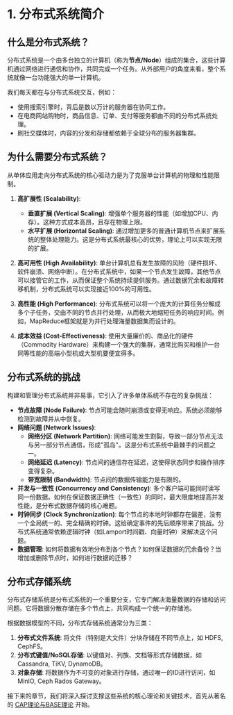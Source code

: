# 1. 分布式系统简介

## 什么是分布式系统？

分布式系统是一个由多台独立的计算机（称为**节点/Node**）组成的集合，这些计算机通过网络进行通信和协作，共同完成一个任务。从外部用户的角度来看，整个系统就像一台功能强大的单一计算机。

我们每天都在与分布式系统交互，例如：
- 使用搜索引擎时，背后是数以万计的服务器在协同工作。
- 在电商网站购物时，商品信息、订单、支付等服务都由不同的分布式系统处理。
- 刷社交媒体时，内容的分发和存储都依赖于全球分布的服务器集群。

## 为什么需要分布式系统？

从单体应用走向分布式系统的核心驱动力是为了克服单台计算机的物理和性能限制。

1.  **高扩展性 (Scalability)**:
    - **垂直扩展 (Vertical Scaling)**: 增强单个服务器的性能（如增加CPU、内存）。这种方式成本高昂，且存在物理上限。
    - **水平扩展 (Horizontal Scaling)**: 通过增加更多的普通计算机节点来扩展系统的整体处理能力。这是分布式系统最核心的优势，理论上可以实现无限的扩展。

2.  **高可用性 (High Availability)**:
    单台计算机总有发生故障的风险（硬件损坏、软件崩溃、网络中断）。在分布式系统中，如果一个节点发生故障，其他节点可以接管它的工作，从而保证整个系统持续提供服务。通过数据冗余和故障转移机制，分布式系统可以实现接近100%的可用性。

3.  **高性能 (High Performance)**:
    分布式系统可以将一个庞大的计算任务分解成多个子任务，交由不同的节点并行处理，从而极大地缩短任务的响应时间。例如，MapReduce框架就是为并行处理海量数据集而设计的。

4.  **成本效益 (Cost-Effectiveness)**:
    使用大量廉价的、商品化的硬件（Commodity Hardware）来构建一个强大的集群，通常比购买和维护一台同等性能的高端小型机或大型机要便宜得多。

## 分布式系统的挑战

构建和管理分布式系统并非易事，它引入了许多单体系统不存在的复杂挑战：

- **节点故障 (Node Failure)**: 节点可能会随时崩溃或变得无响应。系统必须能够检测到故障并从中恢复。
- **网络问题 (Network Issues)**:
    - **网络分区 (Network Partition)**: 网络可能发生割裂，导致一部分节点无法与另一部分节点通信，形成"孤岛"。这是分布式系统中最棘手的问题之一。
    - **网络延迟 (Latency)**: 节点间的通信存在延迟，这使得状态同步和操作排序变得复杂。
    - **带宽限制 (Bandwidth)**: 节点间的数据传输能力是有限的。
- **并发与一致性 (Concurrency and Consistency)**:
    多个客户端可能同时读写同一份数据。如何在保证数据正确性（一致性）的同时，最大限度地提高并发性能，是分布式数据存储的核心难题。
- **时钟同步 (Clock Synchronization)**:
    每个节点的本地时钟都存在偏差，没有一个全局统一的、完全精确的时钟。这给确定事件的先后顺序带来了挑战。分布式系统通常依赖逻辑时钟（如Lamport时间戳、向量时钟）来解决这个问题。
- **数据管理**:
    如何将数据有效地分布到各个节点？如何保证数据的冗余备份？当增加或删除节点时，如何进行数据的迁移？

## 分布式存储系统

分布式存储系统是分布式系统的一个重要分支，它专门解决海量数据的存储和访问问题。它将数据分散存储在多个节点上，共同构成一个统一的存储池。

根据数据模型的不同，分布式存储系统通常分为三类：
1.  **分布式文件系统**: 将文件（特别是大文件）分块存储在不同节点上，如 HDFS, CephFS。
2.  **分布式键值/NoSQL存储**: 以键值对、列族、文档等形式存储数据，如 Cassandra, TiKV, DynamoDB。
3.  **对象存储**: 将数据作为不可变的对象进行存储，通过唯一的ID进行访问，如 MinIO, Ceph Rados Gateway。

接下来的章节，我们将深入探讨支撑这些系统的核心理论和关键技术，首先从著名的 [CAP理论与BASE理论](cap-base-theorem.md) 开始。 